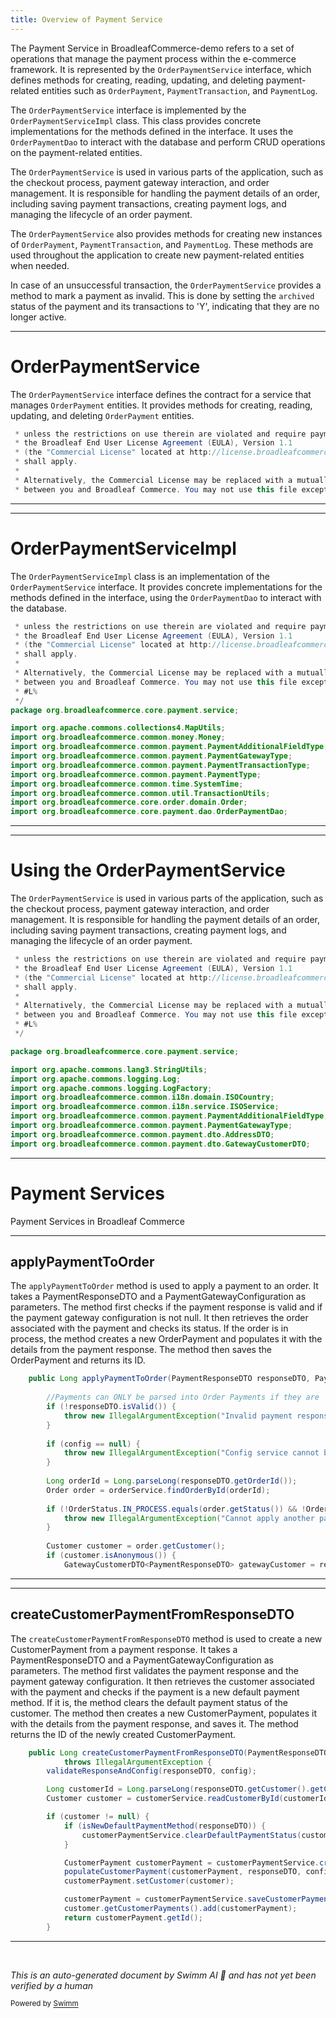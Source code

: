 ```yaml
---
title: Overview of Payment Service
---
```

The Payment Service in BroadleafCommerce-demo refers to a set of operations that manage the payment process within the e-commerce framework. It is represented by the `OrderPaymentService` interface, which defines methods for creating, reading, updating, and deleting payment-related entities such as `OrderPayment`, `PaymentTransaction`, and `PaymentLog`.

The `OrderPaymentService` interface is implemented by the `OrderPaymentServiceImpl` class. This class provides concrete implementations for the methods defined in the interface. It uses the `OrderPaymentDao` to interact with the database and perform CRUD operations on the payment-related entities.

The `OrderPaymentService` is used in various parts of the application, such as the checkout process, payment gateway interaction, and order management. It is responsible for handling the payment details of an order, including saving payment transactions, creating payment logs, and managing the lifecycle of an order payment.

The `OrderPaymentService` also provides methods for creating new instances of `OrderPayment`, `PaymentTransaction`, and `PaymentLog`. These methods are used throughout the application to create new payment-related entities when needed.

In case of an unsuccessful transaction, the `OrderPaymentService` provides a method to mark a payment as invalid. This is done by setting the `archived` status of the payment and its transactions to 'Y', indicating that they are no longer active.

<SwmSnippet path="/core/broadleaf-framework/src/main/java/org/broadleafcommerce/core/payment/service/OrderPaymentService.java" line="9">

---

# OrderPaymentService

The `OrderPaymentService` interface defines the contract for a service that manages `OrderPayment` entities. It provides methods for creating, reading, updating, and deleting `OrderPayment` entities.

```java
 * unless the restrictions on use therein are violated and require payment to Broadleaf in which case
 * the Broadleaf End User License Agreement (EULA), Version 1.1
 * (the "Commercial License" located at http://license.broadleafcommerce.org/commercial_license-1.1.txt)
 * shall apply.
 * 
 * Alternatively, the Commercial License may be replaced with a mutually agreed upon license (the "Custom License")
 * between you and Broadleaf Commerce. You may not use this file except in compliance with the applicable license.
```

---

</SwmSnippet>

<SwmSnippet path="/core/broadleaf-framework/src/main/java/org/broadleafcommerce/core/payment/service/OrderPaymentServiceImpl.java" line="9">

---

# OrderPaymentServiceImpl

The `OrderPaymentServiceImpl` class is an implementation of the `OrderPaymentService` interface. It provides concrete implementations for the methods defined in the interface, using the `OrderPaymentDao` to interact with the database.

```java
 * unless the restrictions on use therein are violated and require payment to Broadleaf in which case
 * the Broadleaf End User License Agreement (EULA), Version 1.1
 * (the "Commercial License" located at http://license.broadleafcommerce.org/commercial_license-1.1.txt)
 * shall apply.
 * 
 * Alternatively, the Commercial License may be replaced with a mutually agreed upon license (the "Custom License")
 * between you and Broadleaf Commerce. You may not use this file except in compliance with the applicable license.
 * #L%
 */
package org.broadleafcommerce.core.payment.service;

import org.apache.commons.collections4.MapUtils;
import org.broadleafcommerce.common.money.Money;
import org.broadleafcommerce.common.payment.PaymentAdditionalFieldType;
import org.broadleafcommerce.common.payment.PaymentGatewayType;
import org.broadleafcommerce.common.payment.PaymentTransactionType;
import org.broadleafcommerce.common.payment.PaymentType;
import org.broadleafcommerce.common.time.SystemTime;
import org.broadleafcommerce.common.util.TransactionUtils;
import org.broadleafcommerce.core.order.domain.Order;
import org.broadleafcommerce.core.payment.dao.OrderPaymentDao;
```

---

</SwmSnippet>

<SwmSnippet path="/core/broadleaf-framework/src/main/java/org/broadleafcommerce/core/payment/service/DefaultPaymentGatewayCheckoutService.java" line="9">

---

# Using the OrderPaymentService

The `OrderPaymentService` is used in various parts of the application, such as the checkout process, payment gateway interaction, and order management. It is responsible for handling the payment details of an order, including saving payment transactions, creating payment logs, and managing the lifecycle of an order payment.

```java
 * unless the restrictions on use therein are violated and require payment to Broadleaf in which case
 * the Broadleaf End User License Agreement (EULA), Version 1.1
 * (the "Commercial License" located at http://license.broadleafcommerce.org/commercial_license-1.1.txt)
 * shall apply.
 * 
 * Alternatively, the Commercial License may be replaced with a mutually agreed upon license (the "Custom License")
 * between you and Broadleaf Commerce. You may not use this file except in compliance with the applicable license.
 * #L%
 */

package org.broadleafcommerce.core.payment.service;

import org.apache.commons.lang3.StringUtils;
import org.apache.commons.logging.Log;
import org.apache.commons.logging.LogFactory;
import org.broadleafcommerce.common.i18n.domain.ISOCountry;
import org.broadleafcommerce.common.i18n.service.ISOService;
import org.broadleafcommerce.common.payment.PaymentAdditionalFieldType;
import org.broadleafcommerce.common.payment.PaymentGatewayType;
import org.broadleafcommerce.common.payment.dto.AddressDTO;
import org.broadleafcommerce.common.payment.dto.GatewayCustomerDTO;
```

---

</SwmSnippet>

# Payment Services

Payment Services in Broadleaf Commerce

<SwmSnippet path="/core/broadleaf-framework/src/main/java/org/broadleafcommerce/core/payment/service/DefaultPaymentGatewayCheckoutService.java" line="91">

---

## applyPaymentToOrder

The `applyPaymentToOrder` method is used to apply a payment to an order. It takes a PaymentResponseDTO and a PaymentGatewayConfiguration as parameters. The method first checks if the payment response is valid and if the payment gateway configuration is not null. It then retrieves the order associated with the payment and checks its status. If the order is in process, the method creates a new OrderPayment and populates it with the details from the payment response. The method then saves the OrderPayment and returns its ID.

```java
    public Long applyPaymentToOrder(PaymentResponseDTO responseDTO, PaymentGatewayConfiguration config) {
        
        //Payments can ONLY be parsed into Order Payments if they are 'valid'
        if (!responseDTO.isValid()) {
            throw new IllegalArgumentException("Invalid payment responses cannot be parsed into the order payment domain");
        }
        
        if (config == null) {
            throw new IllegalArgumentException("Config service cannot be null");
        }
        
        Long orderId = Long.parseLong(responseDTO.getOrderId());
        Order order = orderService.findOrderById(orderId);
        
        if (!OrderStatus.IN_PROCESS.equals(order.getStatus()) && !OrderStatus.CSR_OWNED.equals(order.getStatus()) && !OrderStatus.QUOTE.equals(order.getStatus())) {
            throw new IllegalArgumentException("Cannot apply another payment to an Order that is not IN_PROCESS or CSR_OWNED");
        }
        
        Customer customer = order.getCustomer();
        if (customer.isAnonymous()) {
            GatewayCustomerDTO<PaymentResponseDTO> gatewayCustomer = responseDTO.getCustomer();
```

---

</SwmSnippet>

<SwmSnippet path="/core/broadleaf-framework/src/main/java/org/broadleafcommerce/core/payment/service/DefaultCustomerPaymentGatewayService.java" line="63">

---

## createCustomerPaymentFromResponseDTO

The `createCustomerPaymentFromResponseDTO` method is used to create a new CustomerPayment from a payment response. It takes a PaymentResponseDTO and a PaymentGatewayConfiguration as parameters. The method first validates the payment response and the payment gateway configuration. It then retrieves the customer associated with the payment and checks if the payment is a new default payment method. If it is, the method clears the default payment status of the customer. The method then creates a new CustomerPayment, populates it with the details from the payment response, and saves it. The method returns the ID of the newly created CustomerPayment.

```java
    public Long createCustomerPaymentFromResponseDTO(PaymentResponseDTO responseDTO, PaymentGatewayConfiguration config)
            throws IllegalArgumentException {
        validateResponseAndConfig(responseDTO, config);

        Long customerId = Long.parseLong(responseDTO.getCustomer().getCustomerId());
        Customer customer = customerService.readCustomerById(customerId);

        if (customer != null) {
            if (isNewDefaultPaymentMethod(responseDTO)) {
                customerPaymentService.clearDefaultPaymentStatus(customer);
            }

            CustomerPayment customerPayment = customerPaymentService.create();
            populateCustomerPayment(customerPayment, responseDTO, config);
            customerPayment.setCustomer(customer);

            customerPayment = customerPaymentService.saveCustomerPayment(customerPayment);
            customer.getCustomerPayments().add(customerPayment);
            return customerPayment.getId();
        }

```

---

</SwmSnippet>

&nbsp;

*This is an auto-generated document by Swimm AI 🌊 and has not yet been verified by a human*

<SwmMeta version="3.0.0" repo-id="Z2l0aHViJTNBJTNBQnJvYWRsZWFmQ29tbWVyY2UtZGVtbyUzQSUzQWdpbGFkbmF2b3Q=" repo-name="BroadleafCommerce-demo" doc-type="overview"><sup>Powered by [Swimm](/)</sup></SwmMeta>
